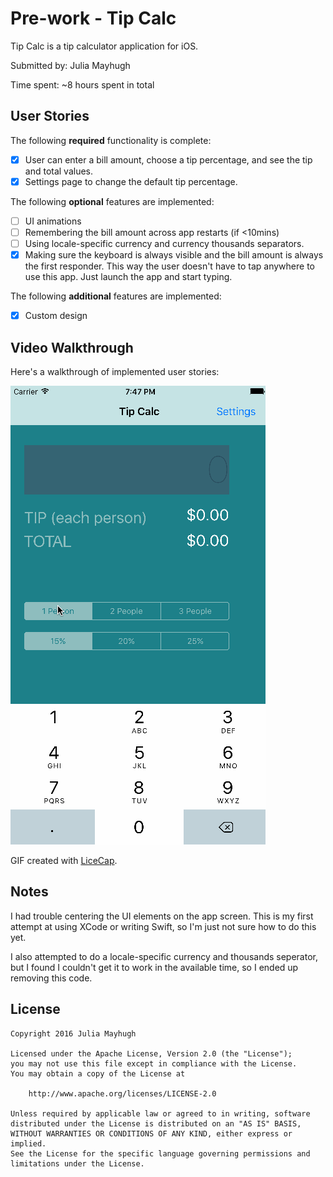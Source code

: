 # Pre-work - Tip Calc

Tip Calc is a tip calculator application for iOS.

Submitted by: Julia Mayhugh

Time spent: ~8 hours spent in total

## User Stories

The following **required** functionality is complete:

* [x] User can enter a bill amount, choose a tip percentage, and see the tip and total values.
* [x] Settings page to change the default tip percentage.

The following **optional** features are implemented:
* [ ] UI animations
* [ ] Remembering the bill amount across app restarts (if <10mins)
* [ ] Using locale-specific currency and currency thousands separators.
* [x] Making sure the keyboard is always visible and the bill amount is always the first responder. This way the user doesn't have to tap anywhere to use this app. Just launch the app and start typing.

The following **additional** features are implemented:

- [x] Custom design

## Video Walkthrough 

Here's a walkthrough of implemented user stories:

<img src='https://github.com/jmayhugh/tipcalc/blob/master/demo.gif' title='Video Walkthrough' width='' alt='Video Walkthrough' />

GIF created with [LiceCap](http://www.cockos.com/licecap/).

## Notes

I had trouble centering the UI elements on the app screen. This is my first attempt at using XCode or writing Swift, so I'm just not sure how to do this yet.

I also attempted to do a locale-specific currency and  thousands seperator, but I found I couldn't get it to work in the available time, so I ended up removing this code.

## License

    Copyright 2016 Julia Mayhugh

    Licensed under the Apache License, Version 2.0 (the "License");
    you may not use this file except in compliance with the License.
    You may obtain a copy of the License at

        http://www.apache.org/licenses/LICENSE-2.0

    Unless required by applicable law or agreed to in writing, software
    distributed under the License is distributed on an "AS IS" BASIS,
    WITHOUT WARRANTIES OR CONDITIONS OF ANY KIND, either express or implied.
    See the License for the specific language governing permissions and
    limitations under the License.

